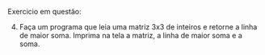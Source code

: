 Exercicio em questão:

4.	Faça um programa que leia uma matriz 3x3 de inteiros e retorne a linha de maior soma. Imprima na tela a matriz, a linha de maior soma e a soma.  
